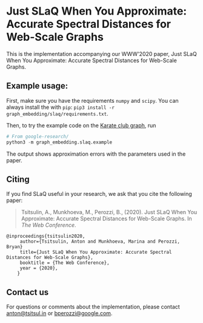 Just SLaQ When You Approximate: Accurate Spectral Distances for Web-Scale Graphs
===============================

This is the implementation accompanying our WWW'2020 paper, Just SLaQ When You Approximate: Accurate Spectral Distances for Web-Scale Graphs.

Example usage:
---
First, make sure you have the requirements `numpy` and `scipy`. You can always install the with `pip`: `pip3 install -r graph_embedding/slaq/requirements.txt`.

Then, to try the example code on the [Karate club graph](https://en.wikipedia.org/wiki/Zachary%27s_karate_club), run

```python
# From google-research/
python3 -m graph_embedding.slaq.example
```

The output shows approximation errors with the parameters used in the paper.

Citing
---
If you find SLaQ useful in your research, we ask that you cite the following paper:

> Tsitsulin, A., Munkhoeva, M., Perozzi, B., (2020).
> Just SLaQ When You Approximate: Accurate Spectral Distances for Web-Scale Graphs.
> In _The Web Conference_.
```
@inproceedings{tsitsulin2020,
     author={Tsitsulin, Anton and Munkhoeva, Marina and Perozzi, Bryan}
     title={Just SLaQ When You Approximate: Accurate Spectral Distances for Web-Scale Graphs},
     booktitle = {The Web Conference},
     year = {2020},
    }
```

Contact us
---
For questions or comments about the implementation, please contact [anton@tsitsul.in](mailto:anton@tsitsul.in) or [bperozzi@google.com](mailto:bperozzi@google.com).
